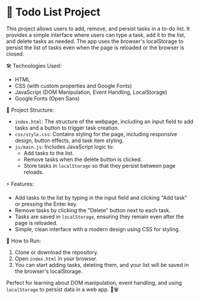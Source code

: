 # 📝 Todo List Project
This project allows users to add, remove, and persist tasks in a to-do list. It provides a simple interface where users can type a task, 
add it to the list, and delete tasks as needed. The app uses the browser's localStorage to persist the list of tasks even when the page is reloaded or the browser is closed.

🛠 Technologies Used:
- HTML
- CSS (with custom properties and Google Fonts)
- JavaScript (DOM Manipulation, Event Handling, LocalStorage)
- Google Fonts (Open Sans)

📁 Project Structure:
- `index.html`: The structure of the webpage, including an input field to add tasks and a button to trigger task creation.
- `css/style.css`: Contains styling for the page, including responsive design, button effects, and task item styling.
- `js/main.js`: Includes JavaScript logic to:
  - Add tasks to the list.
  - Remove tasks when the delete button is clicked.
  - Store tasks in `localStorage` so that they persist between page reloads.

⚡ Features:
- Add tasks to the list by typing in the input field and clicking "Add task" or pressing the Enter key.
- Remove tasks by clicking the "Delete" button next to each task.
- Tasks are saved in `localStorage`, ensuring they remain even after the page is reloaded.
- Simple, clean interface with a modern design using CSS for styling.

🚀 How to Run:
1. Clone or download the repository.
2. Open `index.html` in your browser.
3. You can start adding tasks, deleting them, and your list will be saved in the browser's localStorage.

Perfect for learning about DOM manipulation, event handling, and using `localStorage` to persist data in a web app. 📝🗑️
